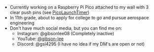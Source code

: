 - Currently working on a Raspberry Pi Pico attached to my wall with 3 clear push pins (see [PicoLaunchTimer](https://github.com/gsl4295/PicoLaunchTimer))
- In 11th grade, about to apply for college to go and pursue aerospace engineering
- Don't have much social media, but you can find me on:
  - Instagram: @gibsonlee08 (Completely inactive)
  - YouTube: [@gibson-lee](https://youtube.com/@gibson-lee)
  - Discord: @gsl4295 (I have no idea if my DM's are open or not)

